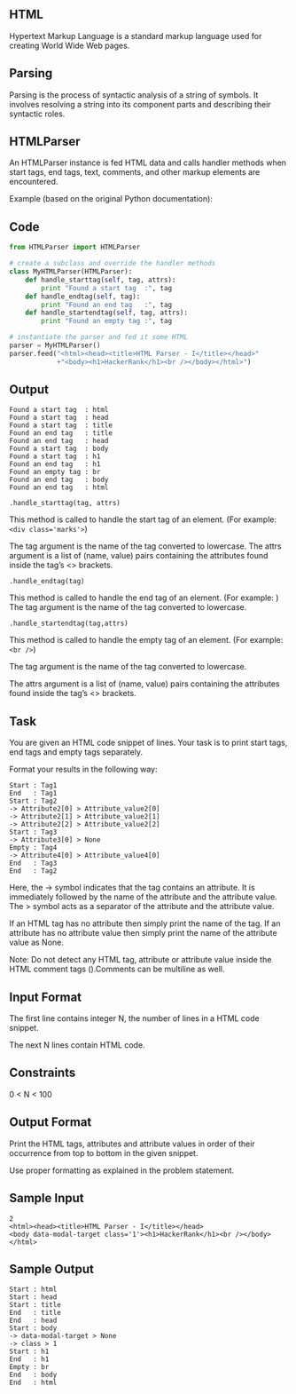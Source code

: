 ## HTML

Hypertext Markup Language is a standard markup language used for creating World Wide Web pages.

## Parsing

Parsing is the process of syntactic analysis of a string of symbols. It involves resolving a string into its component parts and describing their syntactic roles.

## HTMLParser
An HTMLParser instance is fed HTML data and calls handler methods when start tags, end tags, text, comments, and other markup elements are encountered.

Example (based on the original Python documentation):

## Code
```py
from HTMLParser import HTMLParser

# create a subclass and override the handler methods
class MyHTMLParser(HTMLParser):
    def handle_starttag(self, tag, attrs):
        print "Found a start tag  :", tag
    def handle_endtag(self, tag):
        print "Found an end tag   :", tag
    def handle_startendtag(self, tag, attrs):
        print "Found an empty tag :", tag

# instantiate the parser and fed it some HTML
parser = MyHTMLParser()
parser.feed("<html><head><title>HTML Parser - I</title></head>"
            +"<body><h1>HackerRank</h1><br /></body></html>")

```
## Output
```
Found a start tag  : html
Found a start tag  : head
Found a start tag  : title
Found an end tag   : title
Found an end tag   : head
Found a start tag  : body
Found a start tag  : h1
Found an end tag   : h1
Found an empty tag : br
Found an end tag   : body
Found an end tag   : html
```

```
.handle_starttag(tag, attrs)
```
This method is called to handle the start tag of an element. (For example: `<div class='marks'>`)

The tag argument is the name of the tag converted to lowercase.
The attrs argument is a list of (name, value) pairs containing the attributes found inside the tag’s <> brackets.

```
.handle_endtag(tag)
```

This method is called to handle the end tag of an element. (For example: </div>)
The tag argument is the name of the tag converted to lowercase.

```
.handle_startendtag(tag,attrs)
```

This method is called to handle the empty tag of an element. (For example: `<br />`)

The tag argument is the name of the tag converted to lowercase.

The attrs argument is a list of (name, value) pairs containing the attributes found inside the tag’s <> brackets.

## Task

You are given an HTML code snippet of  lines.
Your task is to print start tags, end tags and empty tags separately.

Format your results in the following way:
```
Start : Tag1
End   : Tag1
Start : Tag2
-> Attribute2[0] > Attribute_value2[0]
-> Attribute2[1] > Attribute_value2[1]
-> Attribute2[2] > Attribute_value2[2]
Start : Tag3
-> Attribute3[0] > None
Empty : Tag4
-> Attribute4[0] > Attribute_value4[0]
End   : Tag3
End   : Tag2
```

Here, the -> symbol indicates that the tag contains an attribute. It is immediately followed by the name of the attribute and the attribute value.
The > symbol acts as a separator of the attribute and the attribute value.

If an HTML tag has no attribute then simply print the name of the tag.
If an attribute has no attribute value then simply print the name of the attribute value as None.

Note: Do not detect any HTML tag, attribute or attribute value inside the HTML comment tags (<!-- Comments -->).Comments can be multiline as well.

## Input Format

The first line contains integer N, the number of lines in a HTML code snippet.

The next N lines contain HTML code.

## Constraints

0 < N < 100

## Output Format

Print the HTML tags, attributes and attribute values in order of their occurrence from top to bottom in the given snippet.

Use proper formatting as explained in the problem statement.

## Sample Input

```
2
<html><head><title>HTML Parser - I</title></head>
<body data-modal-target class='1'><h1>HackerRank</h1><br /></body></html>
```

## Sample Output
```
Start : html
Start : head
Start : title
End   : title
End   : head
Start : body
-> data-modal-target > None
-> class > 1
Start : h1
End   : h1
Empty : br
End   : body
End   : html
```
